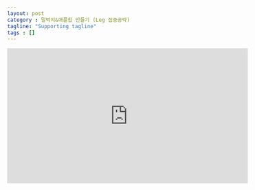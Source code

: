 ```yaml
---
layout: post
category : 말벅지&애플힙 만들기 (Leg 집중공략)
tagline: "Supporting tagline"
tags : []
---
```


<iframe width="560" height="315" src="https://www.youtube.com/embed/0zaMWkoM3uA" frameborder="0" allowfullscreen></iframe>
